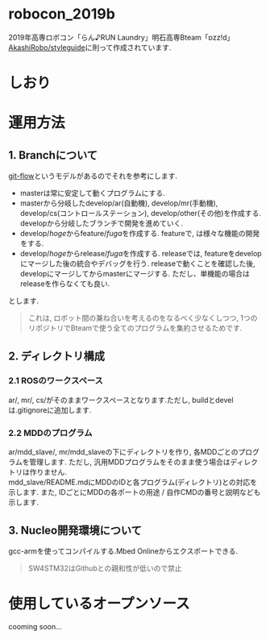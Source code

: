 # robocon_2019b
2019年高専ロボコン「らん♪RUN Laundry」明石高専Bteam「ɒzz!d」   
[AkashiRobo/styleguide](https://github.com/AkashiRobo/styleguide)に則って作成されています.

# しおり

# 運用方法
## 1. Branchについて
[git-flow](https://qiita.com/KosukeSone/items/514dd24828b485c69a05)というモデルがあるのでそれを参考にします.
* masterは常に安定して動くプログラムにする.
* masterから分岐したdevelop/ar(自動機), develop/mr(手動機), develop/cs(コントロールステーション), develop/other(その他)を作成する. developから分岐したブランチで開発を進めていく.
* develop/*hoge*からfeature/*fuga*を作成する. featureで, は様々な機能の開発をする.
* develop/*hoge*からrelease/*fuga*を作成する. releaseでは, featureをdevelopにマージした後の統合やデバッグを行う. releaseで動くことを確認した後, developにマージしてからmasterにマージする. ただし、単機能の場合はreleaseを作らなくても良い.

とします.    
> これは, ロボット間の兼ね合いを考えるのをなるべく少なくしつつ, 1つのリポジトリでBteamで使う全てのプログラムを集約させるためです.

## 2. ディレクトリ構成
### 2.1 ROSのワークスペース
ar/, mr/, cs/がそのままワークスペースとなります.ただし, buildとdevelは.gitignoreに追加します.

### 2.2 MDDのプログラム
ar/mdd_slave/, mr/mdd_slaveの下にディレクトリを作り, 各MDDごとのプログラムを管理します. ただし, 汎用MDDプログラムをそのまま使う場合はディレクトリは作りません.   
mdd_slave/README.mdにMDDのIDと各プログラム(ディレクトリ)との対応を示します. また, IDごとにMDDの各ポートの用途 / 自作CMDの番号と説明なども示します.

## 3. Nucleo開発環境について
gcc-armを使ってコンパイルする.Mbed Onlineからエクスポートできる.
> SW4STM32はGithubとの親和性が低いので禁止

# 使用しているオープンソース
cooming soon...
